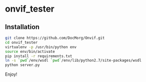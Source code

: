 # onvif_tester

## Installation
```bash
git clone https://github.com/DocMorg/Onvif.git
cd onvif_tester
virtualenv -p /usr/bin/python env
source env/bin/activate
pip install -r requirements.txt
ln -s `pwd`/env/wsdl `pwd`/env/lib/python2.7/site-packages/wsdl
python server.py
```

Enjoy!
